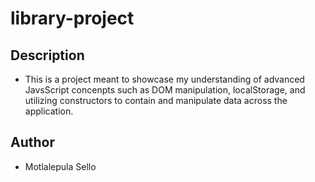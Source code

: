 # library-project

## Description
- This is a project meant to showcase my understanding of advanced JavsScript concenpts such as DOM manipulation, localStorage, and utilizing constructors to contain and manipulate data across the application.

## Author
- Motlalepula Sello
